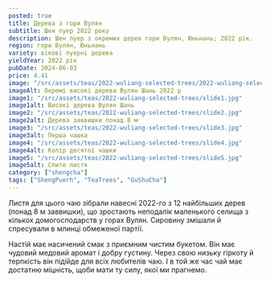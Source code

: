 ```yaml
---
posted: true
title: Дерева з гори Вулян
subtitle: Шен пуер 2022 року
description: Шен пуер з окремих дерев гори Вулян, Юньнань; 2022 рік.
region: гори Вулян, Юньнань
variety: вікові пуерні дерева
yieldYear: 2022 рік
pubDate: 2024-06-03
price: 4.41
image: "/src/assets/teas/2022-wuliang-selected-trees/2022-wuliang-selected-trees.jpg"
imageAlt: Окремі високі дерева Вулян Шань 2022 р
image1: "/src/assets/teas/2022-wuliang-selected-trees/slide1.jpg"
image1alt: Високі дерева Вулян Шань
image2: "/src/assets/teas/2022-wuliang-selected-trees/slide2.jpg"
image2alt: Дерева заввишки понад 8 м
image3: "/src/assets/teas/2022-wuliang-selected-trees/slide3.jpg"
image3alt: Перша чашка
image4: "/src/assets/teas/2022-wuliang-selected-trees/slide4.jpg"
image4alt: Колір десятої чашки
image5: "/src/assets/teas/2022-wuliang-selected-trees/slide5.jpg"
image5alt: Спите листя
category: ["shengcha"]
tags: ["ShengPuerh", "TeaTrees", "GuShuCha"]
---
```


Листя для цього чаю зібрали навесні 2022-го з 12 найбільших дерев (понад 8 м заввишки), що зростають неподалік маленького селища з кількох домогосподарств у горах Вулян. Сировину змішали й спресували в млинці обмеженої партії.

Настій має насичений смак з приємним чистим букетом. Він має чудовий медовий аромат і добру густину.  Через свою низьку гіркоту й терпкість він підійде для всіх любителів чаю. І в той же час чай має достатню міцність, щоби мати ту силу, якої ми прагнемо.